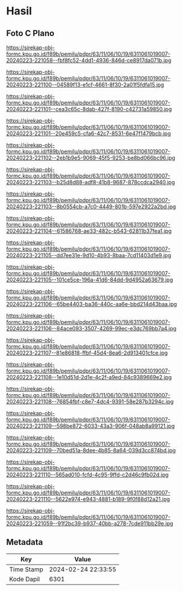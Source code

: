 # Hasil

## Foto C Plano

https://sirekap-obj-formc.kpu.go.id/f89b/pemilu/pdpr/63/11/06/10/19/6311061019007-20240223-221058--fbf8fc52-4dd1-4936-846d-ce8917da071b.jpg

https://sirekap-obj-formc.kpu.go.id/f89b/pemilu/pdpr/63/11/06/10/19/6311061019007-20240223-221100--04589f13-e1cf-4661-8f30-2a01f5fdfa15.jpg

https://sirekap-obj-formc.kpu.go.id/f89b/pemilu/pdpr/63/11/06/10/19/6311061019007-20240223-221101--cea3c65c-8dab-427f-8190-c42731a59850.jpg

https://sirekap-obj-formc.kpu.go.id/f89b/pemilu/pdpr/63/11/06/10/19/6311061019007-20240223-221101--20e459c5-cfa6-42c7-8531-6e47f1479bcb.jpg

https://sirekap-obj-formc.kpu.go.id/f89b/pemilu/pdpr/63/11/06/10/19/6311061019007-20240223-221102--2eb1b9e5-9069-45f5-9253-be8bd066bc96.jpg

https://sirekap-obj-formc.kpu.go.id/f89b/pemilu/pdpr/63/11/06/10/19/6311061019007-20240223-221103--b25d8d88-adf8-41b8-9687-878ccdca2940.jpg

https://sirekap-obj-formc.kpu.go.id/f89b/pemilu/pdpr/63/11/06/10/19/6311061019007-20240223-221103--8b0554cb-a7c0-4449-801b-597e2922a2bd.jpg

https://sirekap-obj-formc.kpu.go.id/f89b/pemilu/pdpr/63/11/06/10/19/6311061019007-20240223-221104--61586768-ae33-482c-b543-62811b37fea1.jpg

https://sirekap-obj-formc.kpu.go.id/f89b/pemilu/pdpr/63/11/06/10/19/6311061019007-20240223-221105--dd7ee31e-9d10-4b93-8baa-7cd11403d1e9.jpg

https://sirekap-obj-formc.kpu.go.id/f89b/pemilu/pdpr/63/11/06/10/19/6311061019007-20240223-221105--101ce5ce-196a-41d6-84dd-9d4952a63679.jpg

https://sirekap-obj-formc.kpu.go.id/f89b/pemilu/pdpr/63/11/06/10/19/6311061019007-20240223-221106--65be4403-ba36-440c-aa6e-bbd214d43baa.jpg

https://sirekap-obj-formc.kpu.go.id/f89b/pemilu/pdpr/63/11/06/10/19/6311061019007-20240223-221106--84ace093-3507-4269-99ec-e3dc769bb7a4.jpg

https://sirekap-obj-formc.kpu.go.id/f89b/pemilu/pdpr/63/11/06/10/19/6311061019007-20240223-221107--81e86818-ffbf-45d4-8ea6-2d913401cfce.jpg

https://sirekap-obj-formc.kpu.go.id/f89b/pemilu/pdpr/63/11/06/10/19/6311061019007-20240223-221108--1e10d51d-2d1e-4c2f-a9ed-84c9389669e2.jpg

https://sirekap-obj-formc.kpu.go.id/f89b/pemilu/pdpr/63/11/06/10/19/6311061019007-20240223-221108--76854fbf-c8e7-4dc4-9391-58e287b3294c.jpg

https://sirekap-obj-formc.kpu.go.id/f89b/pemilu/pdpr/63/11/06/10/19/6311061019007-20240223-221109--598be872-6033-43a3-906f-048ab8a99121.jpg

https://sirekap-obj-formc.kpu.go.id/f89b/pemilu/pdpr/63/11/06/10/19/6311061019007-20240223-221109--70bed51a-8dee-4b85-8a64-039d3cc874bd.jpg

https://sirekap-obj-formc.kpu.go.id/f89b/pemilu/pdpr/63/11/06/10/19/6311061019007-20240223-221110--565ad010-fcfd-4c95-9ffd-c2d46c9fb02d.jpg

https://sirekap-obj-formc.kpu.go.id/f89b/pemilu/pdpr/63/11/06/10/19/6311061019007-20240223-221110--5622e974-e943-4881-b189-9f0f88d12a21.jpg

https://sirekap-obj-formc.kpu.go.id/f89b/pemilu/pdpr/63/11/06/10/19/6311061019007-20240223-221059--91f2bc39-b937-40bb-a278-7cde911bb29e.jpg


## Metadata

| Key        | Value               |
| ---------- | ------------------- |
| Time Stamp | 2024-02-24 22:33:55 |
| Kode Dapil | 6301                |



